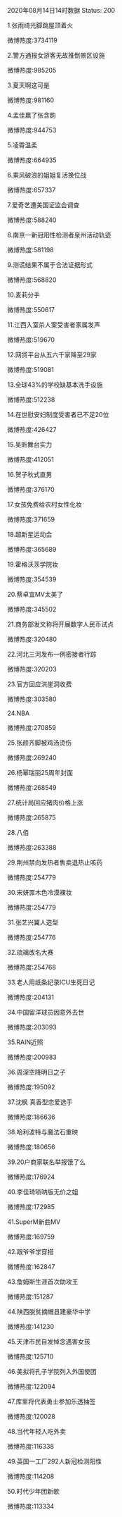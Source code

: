 2020年08月14日14时数据
Status: 200

1.张雨绮光脚跳屋顶着火

微博热度:3734119

2.警方通报女游客无故推倒景区设施

微博热度:985205

3.夏天啊这可是

微博热度:981160

4.孟佳赢了张含韵

微博热度:944753

5.凌霄温柔

微博热度:664935

6.乘风破浪的姐姐复活换位战

微博热度:657337

7.爱奇艺遭美国证监会调查

微博热度:588240

8.南京一新冠阳性检测者泉州活动轨迹

微博热度:581198

9.测谎结果不属于合法证据形式

微博热度:568820

10.麦莉分手

微博热度:550617

11.江西入室杀人案受害者家属发声

微博热度:519670

12.网贷平台从五六千家降至29家

微博热度:519081

13.全球43%的学校缺基本洗手设施

微博热度:512238

14.在世慰安妇制度受害者已不足20位

微博热度:426427

15.吴昕舞台实力

微博热度:412051

16.贺子秋式直男

微博热度:376170

17.女孩免费给农村女性化妆

微博热度:371659

18.超新星运动会

微博热度:365689

19.霍格沃茨学院妆

微博热度:354539

20.蔡卓宜MV太美了

微博热度:345502

21.商务部发文称将开展数字人民币试点

微博热度:320480

22.河北三河发布一例密接者行踪

微博热度:320203

23.官方回应洪崖洞收费

微博热度:303580

24.NBA

微博热度:270859

25.张颜齐脚被鸡汤烫伤

微博热度:269240

26.杨幂瑞丽25周年封面

微博热度:268549

27.统计局回应猪肉价格上涨

微博热度:265875

28.八佰

微博热度:263388

29.荆州禁向发热者售卖退热止咳药

微博热度:254779

30.宋妍霏木色冷漠裸妆

微博热度:254779

31.张艺兴翼人造型

微博热度:254776

32.琉璃改名大赛

微博热度:254768

33.老人用纸条纪录ICU生死日记

微博热度:204131

34.中国留洋球员因意外去世

微博热度:203093

35.RAIN近照

微博热度:200983

36.周深空降明日之子

微博热度:195092

37.沈枫 真香型恋爱选手

微博热度:186636

38.哈利波特与魔法石重映

微博热度:180656

39.20户商家联名举报饿了么

微博热度:176924

40.李佳琦唢呐版无价之姐

微博热度:172985

41.SuperM新曲MV

微博热度:169759

42.跟爷爷学穿搭

微博热度:162847

43.詹姆斯生涯首次助攻王

微博热度:151287

44.陕西脱贫摘帽县建豪华中学

微博热度:141230

45.天津市民自发悼念遇害女孩

微博热度:125710

46.美拟将孔子学院列入外国使团

微博热度:122094

47.库里将代表勇士参加乐透抽签

微博热度:120028

48.当代年轻人吃外卖

微博热度:116338

49.英国一工厂292人新冠检测阳性

微博热度:114208

50.时代少年团新歌

微博热度:113334

